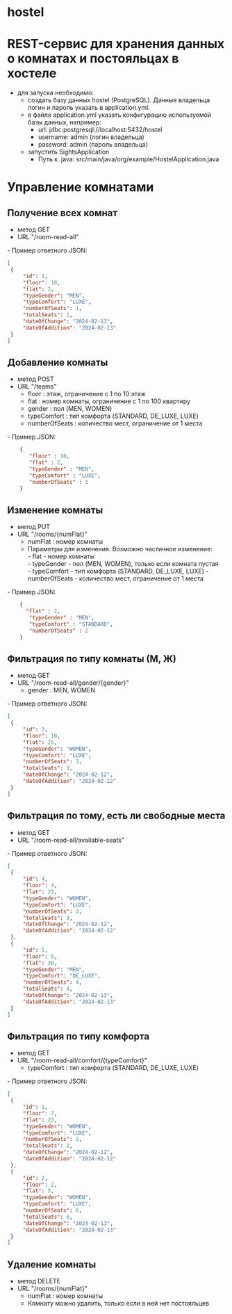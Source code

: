 # hostel
# REST-сервис для хранения данных о комнатах и постояльцах в хостеле
 - для запуска необходимо:
   - создать базу данных hostel (PostgreSQL). Данные владельца логин и пароль указать в application.yml.
   - в файле application.yml указать конфигурацию используемой базы данных, например:
      - url: jdbc:postgresql://localhost:5432/hostel
      - username: admin (логин владельца)
      - password: admin (пароль владельца)
   - запустить SightsApplication
      - Путь к .java: src/main/java/org/example/HostelApplication.java
# Управление комнатами
## Получение всех комнат
 - метод GET
 - URL "/room-read-all"  
       
\- Пример ответного JSON: 
   ```JSON
[
    {
        "id": 1,
        "floor": 10,
        "flat": 2,
        "typeGender": "MEN",
        "typeComfort": "LUXE",
        "numberOfSeats": 1,
        "totalSeats": 1,
        "dateOfChange": "2024-02-13",
        "dateOfAddition": "2024-02-13"
    }
]
  ```
## Добавление комнаты
  - метод POST
  - URL "/teams"
    - floor : этаж, ограничение с 1 по 10 этаж
    - flat : номер комнаты, ограничение с 1 по 100 квартиру
    - gender : пол (MEN, WOMEN)
    - typeComfort : тип комфорта (STANDARD, DE_LUXE, LUXE)
    - numberOfSeats : количество мест, ограничение  от 1 места    
  
   \- Пример JSON: 
   ```JSON
       {
          "floor" : 10,
          "flat" : 2,
          "typeGender" : "MEN",
          "typeComfort" : "LUXE",
          "numberOfSeats" : 1
       }
  ```
## Изменение комнаты
  - метод PUT
  - URL "/rooms/{numFlat}"
    - numFlat : номер комнаты
    - Параметры для изменения. Возможно частичное изменение:  
      \- flat - номер комнаты  
      \- typeGender - пол (MEN, WOMEN), только если комната пустая  
      \- typeComfort - тип комфорта (STANDARD, DE_LUXE, LUXE)
      \- numberOfSeats - количество мест, ограничение  от 1 места 
          
   \- Пример JSON: 
   ```JSON
       {
         "flat" : 2,
          "typeGender" : "MEN",
          "typeComfort" : "STANDARD",
          "numberOfSeats" : 2
       }
  ```
## Фильтрация по типу комнаты (М, Ж)
  - метод GET
  - URL "/room-read-all/gender/{gender}"
    - gender : MEN, WOMEN  
          
   \- Пример ответного JSON: 
   ```JSON
[
    {
        "id": 3,
        "floor": 10,
        "flat": 25,
        "typeGender": "WOMEN",
        "typeComfort": "LUXE",
        "numberOfSeats": 3,
        "totalSeats": 3,
        "dateOfChange": "2024-02-12",
        "dateOfAddition": "2024-02-12"
    }
]
  ```
## Фильтрация по тому, есть ли свободные места
  - метод GET
  - URL "/room-read-all/available-seats" 
          
   \- Пример ответного JSON: 
   ```JSON
[
    {
        "id": 4,
        "floor": 4,
        "flat": 25,
        "typeGender": "WOMEN",
        "typeComfort": "LUXE",
        "numberOfSeats": 3,
        "totalSeats": 3,
        "dateOfChange": "2024-02-12",
        "dateOfAddition": "2024-02-12"
    },
    {
        "id": 5,
        "floor": 6,
        "flat": 30,
        "typeGender": "MEN",
        "typeComfort": "DE_LUXE",
        "numberOfSeats": 4,
        "totalSeats": 4,
        "dateOfChange": "2024-02-13",
        "dateOfAddition": "2024-02-13"
    }
]
  ```
## Фильтрация по типу комфорта
  - метод GET
  - URL "/room-read-all/comfort/{typeComfort}"
    - typeComfort : тип комфорта (STANDARD, DE_LUXE, LUXE) 
          
   \- Пример ответного JSON: 
   ```JSON
[
    {
        "id": 1,
        "floor": 7,
        "flat": 23,
        "typeGender": "WOMEN",
        "typeComfort": "LUXE",
        "numberOfSeats": 2,
        "totalSeats": 2,
        "dateOfChange": "2024-02-12",
        "dateOfAddition": "2024-02-12"
    },
    {
        "id": 2,
        "floor": 2,
        "flat": 5,
        "typeGender": "WOMEN",
        "typeComfort": "LUXE",
        "numberOfSeats": 6,
        "totalSeats": 6,
        "dateOfChange": "2024-02-13",
        "dateOfAddition": "2024-02-13"
    }
]
  ```
## Удаление комнаты
  - метод DELETE
  - URL "/rooms/{numFlat}"
     - numFlat : номер комнаты
     - Комнату можно удалить, только если в ней нет постояльцев
